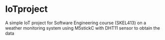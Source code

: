 # IoTproject
A simple IoT project for Software Engineering course (SKEL413) on a weather monitoring system using M5stickC with DHT11 sensor to obtain the data
